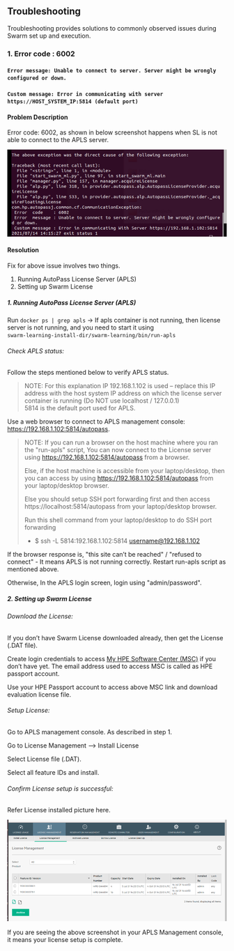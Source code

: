 ## Troubleshooting ##

Troubleshooting provides solutions to commonly observed issues during Swarm set up and execution.


### 1. Error code : 6002
####    ``Error message: Unable to connect to server. Server might be wrongly configured or down.`` #### 
####    ``Custom message: Error in communicating with server https://HOST_SYSTEM_IP:5814 (default port)`` #### 

#### Problem Description 
Error code: 6002, as shown in below screenshot happens when SL is not able to connect to the APLS server. 

   ![Error_6002](./images/Error_6002_running_SL_node_without_Server_and_License.png)
   
   
#### Resolution
Fix for above issue involves two things.
1.	Running AutoPass License Server (APLS) 
2.	Setting up Swarm License

##### 1. Running AutoPass License Server (APLS)
Run ``docker ps | grep apls``  -> If apls container is not running, then license server is not running, and you need to start it using  
``swarm-learning-install-dir/swarm-learning/bin/run-apls`` 

###### Check APLS status:  
Follow the steps mentioned below to verify APLS status. 

> NOTE: For this explanation IP 192.168.1.102 is used – replace this IP address with the host system IP address on which the license server container is running (Do NOT use localhost / 127.0.0.1)  
> 5814 is the default port used for APLS. 
   
Use a web browser to connect to APLS management console: https://192.168.1.102:5814/autopass.
> NOTE: If you can run a browser on the host machine where you ran the "run-apls" script, You can now connect to the License server using https://192.168.1.102:5814/autopass from a browser. 
> 
> Else, if the host machine is accessible from your laptop/desktop, then you can access by using https://192.168.1.102:5814/autopass from your laptop/desktop browser.
> 
> Else you should setup SSH port forwarding first and then access https://localhost:5814/autopass from your laptop/desktop browser. 
> 
> Run this shell command from your laptop/desktop to do SSH port forwarding  
> - $ ssh -L 5814:192.168.1.102:5814 username@192.168.1.102 

If the browser response is, "this site can’t be reached" / "refused to connect" - It means APLS is not running correctly. Restart run-apls script as mentioned above. 

Otherwise, In the APLS login screen, login using "admin/password". 

   
##### 2. Setting up Swarm License

###### Download the License: 
If you don’t have Swarm License downloaded already, then get the License (.DAT file). 

Create login credentials to access [My HPE Software Center (MSC)](https://myenterpriselicense.hpe.com/cwp-ui/evaluation/HPE-SWARM/0.3.0/null) if you don’t have yet. The email address used to access MSC is called as HPE passport account. 

Use your HPE Passport account to access above MSC link and download evaluation license file.

###### Setup License: 
Go to APLS management console. As described in step 1. 

Go to License Management –> Install License

Select License file (.DAT).

Select all feature IDs and install. 

###### Confirm License setup is successful: 
Refer License installed picture here.

   ![License_server_after_installing_license](./images/APLS_after_installing_license.png)
 
   If you are seeing the above screenshot in your APLS Management console, it means your license setup is complete. 
